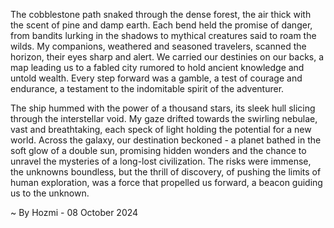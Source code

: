 
The cobblestone path snaked through the dense forest, the air thick with the scent of pine and damp earth. Each bend held the promise of danger, from bandits lurking in the shadows to mythical creatures said to roam the wilds.  My companions, weathered and seasoned travelers, scanned the horizon, their eyes sharp and alert.  We carried our destinies on our backs,  a map leading us to a fabled city rumored to hold ancient knowledge and untold wealth.  Every step forward was a gamble, a test of courage and endurance, a testament to the indomitable spirit of the adventurer.

The ship hummed with the power of a thousand stars, its sleek hull slicing through the interstellar void.  My gaze drifted towards the swirling nebulae, vast and breathtaking, each speck of light holding the potential for a new world.  Across the galaxy, our destination beckoned - a planet bathed in the soft glow of a double sun, promising hidden wonders and the chance to unravel the mysteries of a long-lost civilization.  The risks were immense, the unknowns boundless, but the thrill of discovery, of pushing the limits of human exploration, was a force that propelled us forward,  a beacon guiding us to the unknown. 

~ By Hozmi - 08 October 2024
